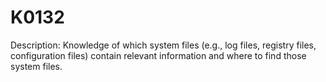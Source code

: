# K0132
Description: Knowledge of which system files (e.g., log files, registry files, configuration files) contain relevant information and where to find those system files.
